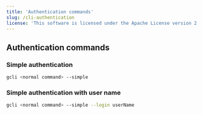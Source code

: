 ```yaml
---
title: 'Authentication commands'
slug: /cli-authentication
license: 'This software is licensed under the Apache License version 2.'
---
```


## Authentication commands 


### Simple authentication

```bash
gcli <normal command> --simple
```

### Simple authentication with user name

```bash
gcli <normal command> --simple --login userName
```

